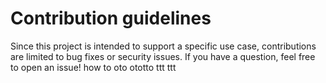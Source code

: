 # Contribution guidelines

Since this project is intended to support a specific use case, contributions are limited to bug fixes or security issues. 
If you have a question, feel free to open an issue!
how to oto ototto ttt ttt